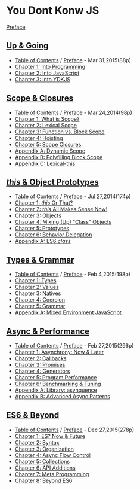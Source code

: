 # You Dont Konw JS 
[Preface](https://github.com/kiyounglee/You-Dont-Know-JS/blob/master/preface.md)

## [Up & Going](https://github.com/kiyounglee/You-Dont-Know-JS/blob/master/up%20&%20going/README.md#you-dont-know-js-up--going)   
* [Table of Contents](https://github.com/kiyounglee/You-Dont-Know-JS/blob/master/up%20%26%20going/toc.md) / [Preface](https://github.com/kiyounglee/You-Dont-Know-JS/blob/master/preface.md) - Mar 31,2015(88p)
* [Chapter 1: Into Programming](https://github.com/kiyounglee/You-Dont-Know-JS/blob/master/up%20%26%20going/ch1.md)
* [Chapter 2: Into JavaScript](https://github.com/kiyounglee/You-Dont-Know-JS/blob/master/up%20%26%20going/ch2.md)
* [Chapter 3: Into YDKJS](https://github.com/kiyounglee/You-Dont-Know-JS/blob/master/up%20%26%20going/ch3.md)

## [Scope & Closures](https://github.com/kiyounglee/You-Dont-Know-JS/blob/master/scope%20&%20closures/README.md#you-dont-know-js-scope--closures)   
* [Table of Contents](https://github.com/kiyounglee/You-Dont-Know-JS/blob/master/scope%20%26%20closures/toc.md) / [Preface](https://github.com/kiyounglee/You-Dont-Know-JS/blob/master/preface.md) - Mar 24,2014(98p)
* [Chapter 1: What is Scope?](https://github.com/kiyounglee/You-Dont-Know-JS/blob/master/scope%20%26%20closures/ch1.md)
* [Chapter 2: Lexical Scope](https://github.com/kiyounglee/You-Dont-Know-JS/blob/master/scope%20%26%20closures/ch2.md)
* [Chapter 3: Function vs. Block Scope](https://github.com/kiyounglee/You-Dont-Know-JS/blob/master/scope%20%26%20closures/ch3.md)
* [Chapter 4: Hoisting](https://github.com/kiyounglee/You-Dont-Know-JS/blob/master/scope%20%26%20closures/ch4.md)
* [Chapter 5: Scope Closures](https://github.com/kiyounglee/You-Dont-Know-JS/blob/master/scope%20%26%20closures/ch5.md)
* [Appendix A: Dynamic Scope](https://github.com/kiyounglee/You-Dont-Know-JS/blob/master/scope%20%26%20closures/apA.md)
* [Appendix B: Polyfilling Block Scope](https://github.com/kiyounglee/You-Dont-Know-JS/blob/master/scope%20%26%20closures/apB.md)
* [Appendix C: Lexical-this](https://github.com/kiyounglee/You-Dont-Know-JS/blob/master/scope%20%26%20closures/apC.md)

## [*this* & Object Prototypes](https://github.com/kiyounglee/You-Dont-Know-JS/blob/master/this%20&%20object%20prototypes/README.md#you-dont-know-js-this--object-prototypes)   
* [Table of Contents](https://github.com/kiyounglee/You-Dont-Know-JS/blob/master/this%20%26%20object%20prototypes/toc.md) / [Preface](https://github.com/kiyounglee/You-Dont-Know-JS/blob/master/preface.md) - Jul 27,2014(174p)
* [Chapter 1: *this* Or That?](https://github.com/kiyounglee/You-Dont-Know-JS/blob/master/this%20%26%20object%20prototypes/ch1.md)
* [Chapter 2: *this* All Makes Sense Now!](https://github.com/kiyounglee/You-Dont-Know-JS/blob/master/this%20%26%20object%20prototypes/ch2.md)
* [Chapter 3: Objects](https://github.com/kiyounglee/You-Dont-Know-JS/blob/master/this%20%26%20object%20prototypes/ch3.md)
* [Chapter 4: Mixing (Up) "Class" Objects](https://github.com/kiyounglee/You-Dont-Know-JS/blob/master/this%20%26%20object%20prototypes/ch4.md)
* [Chapter 5: Prototypes](https://github.com/kiyounglee/You-Dont-Know-JS/blob/master/this%20%26%20object%20prototypes/ch5.md)
* [Chapter 6: Behavior Delegation](https://github.com/kiyounglee/You-Dont-Know-JS/blob/master/this%20%26%20object%20prototypes/ch6.md)
* [Appendix A: ES6 *class*](https://github.com/kiyounglee/You-Dont-Know-JS/blob/master/this%20%26%20object%20prototypes/apA.md)

## [Types & Grammar](https://github.com/kiyounglee/You-Dont-Know-JS/blob/master/types%20&%20grammar/README.md#you-dont-know-js-types--grammar)   
* [Table of Contents](https://github.com/kiyounglee/You-Dont-Know-JS/blob/master/types%20%26%20grammar/toc.md) / [Preface](https://github.com/kiyounglee/You-Dont-Know-JS/blob/master/preface.md) - Feb 4,2015(198p)
* [Chapter 1: Types](https://github.com/kiyounglee/You-Dont-Know-JS/blob/master/types%20%26%20grammar/ch1.md)
* [Chapter 2: Values](https://github.com/kiyounglee/You-Dont-Know-JS/blob/master/types%20%26%20grammar/ch2.md)
* [Chapter 3: Natives](https://github.com/kiyounglee/You-Dont-Know-JS/blob/master/types%20%26%20grammar/ch3.md)
* [Chapter 4: Coercion](https://github.com/kiyounglee/You-Dont-Know-JS/blob/master/types%20%26%20grammar/ch4.md)
* [Chapter 5: Grammar](https://github.com/kiyounglee/You-Dont-Know-JS/blob/master/types%20%26%20grammar/ch5.md)
* [Appendix A: Mixed Environment JavaScript](https://github.com/kiyounglee/You-Dont-Know-JS/blob/master/types%20%26%20grammar/apA.md)

## [Async & Performance](https://github.com/kiyounglee/You-Dont-Know-JS/blob/master/async%20&%20performance/README.md#you-dont-know-js-async--performance)   
* [Table of Contents](https://github.com/kiyounglee/You-Dont-Know-JS/blob/master/async%20%26%20performance/toc.md) /  [Preface](https://github.com/kiyounglee/You-Dont-Know-JS/blob/master/preface.md) - Feb 27,2015(296p)
* [Chapter 1: Asynchrony: Now & Later](https://github.com/kiyounglee/You-Dont-Know-JS/blob/master/async%20%26%20performance/ch1.md)
* [Chapter 2: Callbacks](https://github.com/kiyounglee/You-Dont-Know-JS/blob/master/async%20%26%20performance/ch2.md)
* [Chapter 3: Promises](https://github.com/kiyounglee/You-Dont-Know-JS/blob/master/async%20%26%20performance/ch3.md)
* [Chapter 4: Generators](https://github.com/kiyounglee/You-Dont-Know-JS/blob/master/async%20%26%20performance/ch4.md)
* [Chapter 5: Program Performance](https://github.com/kiyounglee/You-Dont-Know-JS/blob/master/async%20%26%20performance/ch5.md)
* [Chapter 6: Benchmarking & Tuning](https://github.com/kiyounglee/You-Dont-Know-JS/blob/master/async%20%26%20performance/ch6.md)
* [Appendix A: Library: asynquence](https://github.com/kiyounglee/You-Dont-Know-JS/blob/master/async%20%26%20performance/apA.md)
* [Appendix B: Advanced Async Patterns](https://github.com/kiyounglee/You-Dont-Know-JS/blob/master/async%20%26%20performance/apB.md)

## [ES6 & Beyond](es6%20&%20beyond/toc.md)   
* [Table of Contents](es6%20%26%20beyond/toc.md) / [Preface](preface.md) - Dec 27,2015(278p)
* [Chapter 1: ES? Now & Future](es6%20%26%20beyond/ch1.md)
* [Chapter 2: Syntax](es6%20%26%20beyond/ch2.md)
* [Chapter 3: Organization](es6%20%26%20beyond/ch3.md)
* [Chapter 4: Async Flow Control](es6%20%26%20beyond/ch4.md)
* [Chapter 5: Collections](es6%20%26%20beyond/ch5.md)
* [Chapter 6: API Additions](es6%20%26%20beyond/ch6.md)
* [Chapter 7: Meta Programming](es6%20%26%20beyond/ch7.md)
* [Chapter 8: Beyond ES6](es6%20%26%20beyond/ch8.md)
